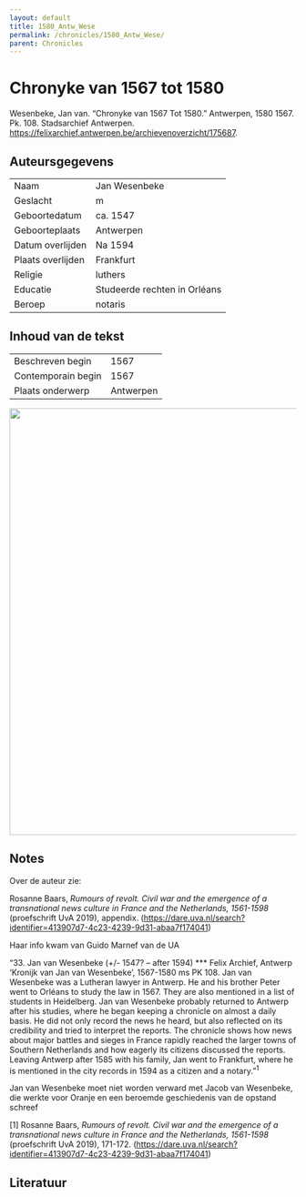 ```yaml
---
layout: default
title: 1580_Antw_Wese
permalink: /chronicles/1580_Antw_Wese/
parent: Chronicles
--- 
```



# Chronyke van 1567 tot 1580 

Wesenbeke, Jan van. “Chronyke van 1567 Tot 1580.” Antwerpen, 1580 1567. Pk. 108. Stadsarchief Antwerpen. https://felixarchief.antwerpen.be/archievenoverzicht/175687. 

## Auteursgegevens 

| | | 
| --------------- | --------------- | 
| Naam | Jan Wesenbeke | 
| Geslacht | m | 
| Geboortedatum | ca. 1547 | 
| Geboorteplaats | Antwerpen | 
| Datum overlijden | Na 1594 | 
| Plaats overlijden | Frankfurt | 
| Religie | luthers | 
| Educatie | Studeerde rechten in Orléans | 
| Beroep | notaris | 

## Inhoud van de tekst 

| | | 
| --------------- | --------------- | 
| Beschreven begin | 1567 | 
| Contemporain begin | 1567 | 
| Plaats onderwerp | Antwerpen | 

[<img src="..\..\barplots_chronicles\1580_Antw_Wese.jpg" width="750"/>](..\..\barplots_chronicles\1580_Antw_Wese.jpg) 

## Notes 

Over de auteur zie:

Rosanne Baars, _Rumours of revolt. Civil war and the emergence of a
transnational news culture in France and the Netherlands, 1561-1598_
(proefschrift UvA 2019), appendix.
(<https://dare.uva.nl/search?identifier=413907d7-4c23-4239-9d31-abaa7f174041>)

Haar info kwam van Guido Marnef van de UA

“33. Jan van Wesenbeke (+/- 1547? – after 1594) *** Felix Archief, Antwerp
‘Kronijk van Jan van Wesenbeke’, 1567-1580 ms PK 108. Jan van Wesenbeke was a
Lutheran lawyer in Antwerp. He and his brother Peter went to Orléans to study
the law in 1567. They are also mentioned in a list of students in Heidelberg.
Jan van Wesenbeke probably returned to Antwerp after his studies, where he
began keeping a chronicle on almost a daily basis. He did not only record the
news he heard, but also reflected on its credibility and tried to interpret
the reports. The chronicle shows how news about major battles and sieges in
France rapidly reached the larger towns of Southern Netherlands and how
eagerly its citizens discussed the reports. Leaving Antwerp after 1585 with
his family, Jan went to Frankfurt, where he is mentioned in the city records
in 1594 as a citizen and a notary.”<sup>1</sup>

Jan van Wesenbeke moet niet worden verward met Jacob van Wesenbeke, die werkte
voor Oranje en een beroemde geschiedenis van de opstand schreef

[1] Rosanne Baars, _Rumours of revolt. Civil war and the emergence of a
transnational news culture in France and the Netherlands, 1561-1598_
(proefschrift UvA 2019), 171-172.
(<https://dare.uva.nl/search?identifier=413907d7-4c23-4239-9d31-abaa7f174041>)



## Literatuur 

